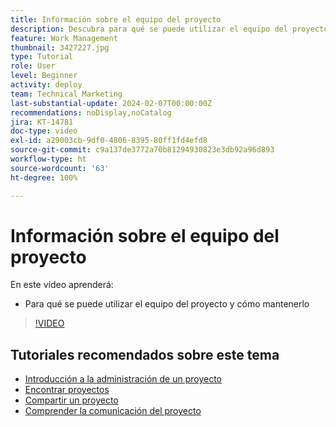 ```yaml
---
title: Información sobre el equipo del proyecto
description: Descubra para qué se puede utilizar el equipo del proyecto y cómo mantenerlo.
feature: Work Management
thumbnail: 3427227.jpg
type: Tutorial
role: User
level: Beginner
activity: deploy
team: Technical Marketing
last-substantial-update: 2024-02-07T00:00:00Z
recommendations: noDisplay,noCatalog
jira: KT-14781
doc-type: video
exl-id: a29003cb-9df0-4806-8395-80ff1fd4efd8
source-git-commit: c9a137de3772a70b81294930823e3db92a96d893
workflow-type: ht
source-wordcount: '63'
ht-degree: 100%

---
```


# Información sobre el equipo del proyecto

En este vídeo aprenderá:

* Para qué se puede utilizar el equipo del proyecto y cómo mantenerlo

>[!VIDEO](https://video.tv.adobe.com/v/3427227/?quality=12&learn=on)

## Tutoriales recomendados sobre este tema

* [Introducción a la administración de un proyecto](https://experienceleague.adobe.com/en/docs/workfront-learn/tutorials-workfront/manage-work/projects/getting-started-manage-a-project.md)
* [Encontrar proyectos](https://experienceleague.adobe.com/en/docs/workfront-learn/tutorials-workfront/manage-work/projects/find-projects.md)
* [Compartir un proyecto](https://experienceleague.adobe.com/en/docs/workfront-learn/tutorials-workfront/manage-work/projects/share-a-project.md)
* [Comprender la comunicación del proyecto](https://experienceleague.adobe.com/en/docs/workfront-learn/tutorials-workfront/manage-work/projects/understand-project-communication.md)
